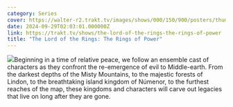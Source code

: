 ```yaml
---
category: Series
cover: https://walter-r2.trakt.tv/images/shows/000/150/900/posters/thumb/1799dd6c4a.jpg.webp
date: 2024-09-29T02:03:01.000000Z
link: https://trakt.tv/shows/the-lord-of-the-rings-the-rings-of-power
title: "The Lord of the Rings: The Rings of Power"
---
```


![](https://walter-r2.trakt.tv/images/shows/000/150/900/fanarts/thumb/f0a1840b43.jpg)Beginning in a time of relative peace, we follow an ensemble cast of characters as they confront the re-emergence of evil to Middle-earth. From the darkest depths of the Misty Mountains, to the majestic forests of Lindon, to the breathtaking island kingdom of Númenor, to the furthest reaches of the map, these kingdoms and characters will carve out legacies that live on long after they are gone.
